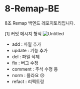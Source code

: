 # 8-Remap-BE
8조 Remap 백엔드 레포지토리입니다.

[1] 커밋 메시지 형식
![Untitled](https://prod-files-secure.s3.us-west-2.amazonaws.com/0a9f26ad-32ce-45c8-b9f8-8599a9b2fba0/edef4749-0510-4a44-9e9f-d9433268f408/Untitled.png)
- add : 파일 추가
- update : 기능 추가
- del : 파일 삭제
- fix : 버그 수정
- comment : 주석 수정 등
- norm : 몰라요 😢
- refact : 리펙토링
